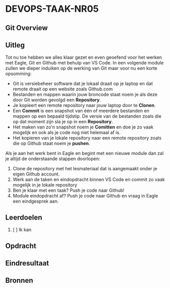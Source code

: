 # DEVOPS-TAAK-NR05

## Git Overview

## Uitleg

Tot nu toe hebben we alles klaar gezet en even geoefend voor het werken met Eagle, Git en Github met behulp van VS Code. In een volgende module zullen we dieper induiken op de werking van Git maar voor nu een korte opsomming:

* Git is versiebeheer software dat je lokaal draait op je laptop en dat remote draait op een website zoals Github.com
* Bestanden en mappen waarin jouw broncode staat noem je als deze door Git worden gevolgd een **Repository**.
* Je kopieert een remote repository naar jouw laptop door te **Clonen**.
* Een **Commit** is een snapshot van één of meerdere bestanden en mappen op een bepaald tijdstip. De versie van de bestanden zoals die op dat moment zijn sla je op in een **Repository**.
* Het maken van zo'n snapshot noem je **Comitten** en doe je zo vaak mogelijk en ook als je code nog niet helemaal af is.
* Het kopieren van je lokale repository naar een remote repository zoals die op Github staat noem je **pushen**.

Als je aan het werk bent in Eagle en begint met een nieuwe module dan zal je altijd de onderstaande stappen doorlopen:
1. Clone de repository met het lesmateriaal dat is aangemaakt onder je eigen Github account.
2. Werk aan de taken en eindopdracht binnen VS Code en commit zo vaak mogelijk in je lokale repository
3. Ben je klaar met een taak? Push je code naar Github!
4. Module eindopdracht af? Push je code naar Github en vraag in Eagle een eindgesprek aan.

## Leerdoelen

1. [ ] Ik kan 

## Opdracht



## Eindresultaat



## Bronnen